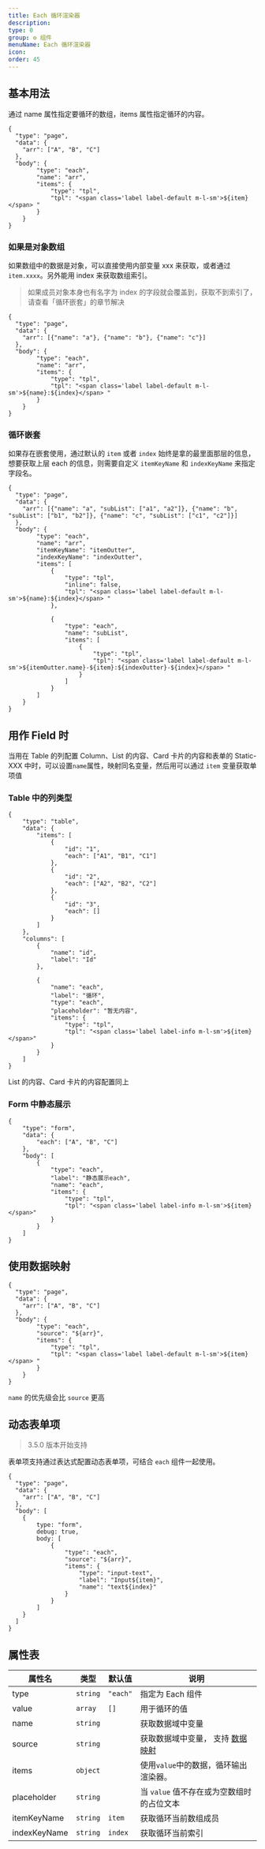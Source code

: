 ```yaml
---
title: Each 循环渲染器
description:
type: 0
group: ⚙ 组件
menuName: Each 循环渲染器
icon:
order: 45
---
```


## 基本用法

通过 name 属性指定要循环的数组，items 属性指定循环的内容。

```schema: scope="page"
{
  "type": "page",
  "data": {
    "arr": ["A", "B", "C"]
  },
  "body": {
        "type": "each",
        "name": "arr",
        "items": {
            "type": "tpl",
            "tpl": "<span class='label label-default m-l-sm'>${item}</span> "
        }
    }
}
```

### 如果是对象数组

如果数组中的数据是对象，可以直接使用内部变量 xxx 来获取，或者通过 `item.xxxx`。另外能用 index 来获取数组索引。

> 如果成员对象本身也有名字为 index 的字段就会覆盖到，获取不到索引了，请查看「循环嵌套」的章节解决

```schema:height="160" scope="page"
{
  "type": "page",
  "data": {
    "arr": [{"name": "a"}, {"name": "b"}, {"name": "c"}]
  },
  "body": {
        "type": "each",
        "name": "arr",
        "items": {
            "type": "tpl",
            "tpl": "<span class='label label-default m-l-sm'>${name}:${index}</span> "
        }
    }
}
```

### 循环嵌套

如果存在嵌套使用，通过默认的 `item` 或者 `index` 始终是拿的最里面那层的信息，想要获取上层 each 的信息，则需要自定义 `itemKeyName` 和 `indexKeyName` 来指定字段名。

```schema:height="160" scope="page"
{
  "type": "page",
  "data": {
    "arr": [{"name": "a", "subList": ["a1", "a2"]}, {"name": "b", "subList": ["b1", "b2"]}, {"name": "c", "subList": ["c1", "c2"]}]
  },
  "body": {
        "type": "each",
        "name": "arr",
        "itemKeyName": "itemOutter",
        "indexKeyName": "indexOutter",
        "items": [
            {
                "type": "tpl",
                "inline": false,
                "tpl": "<span class='label label-default m-l-sm'>${name}:${index}</span> "
            },

            {
                "type": "each",
                "name": "subList",
                "items": [
                    {
                        "type": "tpl",
                        "tpl": "<span class='label label-default m-l-sm'>${itemOutter.name}-${item}:${indexOutter}-${index}</span> "
                    }
                ]
            }
        ]
    }
}
```

## 用作 Field 时

当用在 Table 的列配置 Column、List 的内容、Card 卡片的内容和表单的 Static-XXX 中时，可以设置`name`属性，映射同名变量，然后用可以通过 `item` 变量获取单项值

### Table 中的列类型

```schema: scope="body"
{
    "type": "table",
    "data": {
        "items": [
            {
                "id": "1",
                "each": ["A1", "B1", "C1"]
            },
            {
                "id": "2",
                "each": ["A2", "B2", "C2"]
            },
            {
                "id": "3",
                "each": []
            }
        ]
    },
    "columns": [
        {
            "name": "id",
            "label": "Id"
        },

        {
            "name": "each",
            "label": "循环",
            "type": "each",
            "placeholder": "暂无内容",
            "items": {
                "type": "tpl",
                "tpl": "<span class='label label-info m-l-sm'>${item}</span>"
            }
        }
    ]
}
```

List 的内容、Card 卡片的内容配置同上

### Form 中静态展示

```schema: scope="body"
{
    "type": "form",
    "data": {
        "each": ["A", "B", "C"]
    },
    "body": [
        {
            "type": "each",
            "label": "静态展示each",
            "name": "each",
            "items": {
                "type": "tpl",
                "tpl": "<span class='label label-info m-l-sm'>${item}</span>"
            }
        }
    ]
}
```

## 使用数据映射

```schema: scope="page"
{
  "type": "page",
  "data": {
    "arr": ["A", "B", "C"]
  },
  "body": {
        "type": "each",
        "source": "${arr}",
        "items": {
            "type": "tpl",
            "tpl": "<span class='label label-default m-l-sm'>${item}</span> "
        }
    }
}
```

`name` 的优先级会比 `source` 更高

## 动态表单项

> 3.5.0 版本开始支持

表单项支持通过表达式配置动态表单项，可结合 `each` 组件一起使用。

```schema: scope="page"
{
  "type": "page",
  "data": {
    "arr": ["A", "B", "C"]
  },
  "body": [
    {
        type: "form",
        debug: true,
        body: [
            {
                "type": "each",
                "source": "${arr}",
                "items": {
                    "type": "input-text",
                    "label": "Input${item}",
                    "name": "text${index}"
                }
            }
        ]
    }
  ]
}
```

## 属性表

| 属性名       | 类型     | 默认值   | 说明                                                                 |
| ------------ | -------- | -------- | -------------------------------------------------------------------- |
| type         | `string` | `"each"` | 指定为 Each 组件                                                     |
| value        | `array`  | `[]`     | 用于循环的值                                                         |
| name         | `string` |          | 获取数据域中变量                                                     |
| source       | `string` |          | 获取数据域中变量， 支持 [数据映射](../../docs/concepts/data-mapping) |
| items        | `object` |          | 使用`value`中的数据，循环输出渲染器。                                |
| placeholder  | `string` |          | 当 `value` 值不存在或为空数组时的占位文本                            |
| itemKeyName  | `string` | `item`   | 获取循环当前数组成员                                                 |
| indexKeyName | `string` | `index`  | 获取循环当前索引                                                     |
